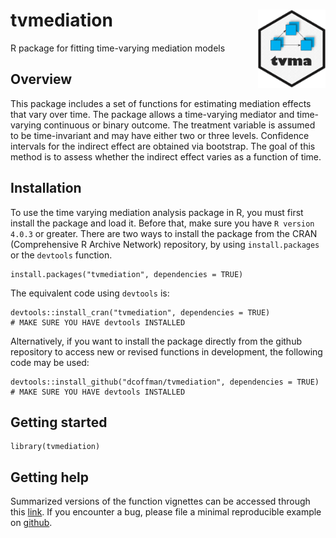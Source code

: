 # tvmediation <a><img src = 'man/figures/tvma_logo.png' align = "right" height = "125" /></a>
R package for fitting time-varying mediation models

## Overview

This package includes a set of functions for estimating mediation effects that vary over time. The package allows a time-varying mediator and time-varying continuous or binary outcome. The treatment variable is assumed to be time-invariant and may have either two or three levels. Confidence intervals for the indirect effect are obtained via bootstrap. The goal of this method is to assess whether the indirect effect varies as a function of time.

## Installation

To use the time varying mediation analysis package in R, you must first install the package and load it. Before that, make sure you have `R version 4.0.3` or greater. There are two ways to install the package from the CRAN (Comprehensive R Archive Network) repository, by using `install.packages` or the `devtools` function. 

```{r}
install.packages("tvmediation", dependencies = TRUE)
```
The equivalent code using `devtools` is:
```{r}
devtools::install_cran("tvmediation", dependencies = TRUE) 
# MAKE SURE YOU HAVE devtools INSTALLED
```
Alternatively, if you want to install the package directly from the github repository to access new or revised functions in development, the following code may be used:
```{r}
devtools::install_github("dcoffman/tvmediation", dependencies = TRUE) 
# MAKE SURE YOU HAVE devtools INSTALLED
```
## Getting started

```{r}
library(tvmediation)
```

## Getting help
Summarized versions of the function vignettes can be accessed through this [link](https://github.com/dcoffman/tvmediation/wiki).
If you encounter a bug, please file a minimal reproducible example on [github](https://github.com/dcoffman/tvmediation/issues).

